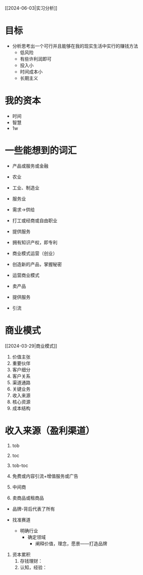 
[[2024-06-03|实习分析]] 

# 目标

- 分析思考出一个可行并且能够在我的现实生活中实行的赚钱方法
	- 低风险
	- 有些许利润即可
	- 投入小
	- 时间成本小
	- 长期主义

# 我的资本

- 时间
- 智慧
- 1w

# 一些能想到的词汇

- 产品或服务或金融

- 农业
- 工业、制造业
- 服务业

- 需求->供给

- 打工或经商或自由职业

- 提供服务
- 拥有知识产权，即专利
- 商业模式运营（创业）

- 创造新的产品，掌握秘密
- 运营商业模式
- 卖产品
- 提供服务
- 引流

# 商业模式
[[2024-03-29|商业模式]] 
1. 价值主张
2. 重要伙伴
3. 客户细分
4. 客户关系
5. 渠道通路
6. 关键业务
7. 收入来源
8. 核心资源
9. 成本结构


# 收入来源（盈利渠道）

1. tob

2. toc

3. tob-toc

1. 免费或内容引流+增值服务或广告
2.  中间商
3. 卖商品或租商品

- 品牌-背后代表了所有

- 找准赛道
	- 明确行业
		- 确定领域
			- 阐释价值，理念，愿景——打造品牌

1. 资本累积
	1. 存钱理财：
	2. 认知，经验：




